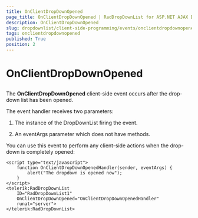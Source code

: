 ```yaml
---
title: OnClientDropDownOpened
page_title: OnClientDropDownOpened | RadDropDownList for ASP.NET AJAX Documentation
description: OnClientDropDownOpened
slug: dropdownlist/client-side-programming/events/onclientdropdownopened
tags: onclientdropdownopened
published: True
position: 2
---
```


# OnClientDropDownOpened



## 

The **OnClientDropDownOpened** client-side event occurs after the drop-down list has been opened.

The event handler receives two parameters:

1. The instance of the DropDownList firing the event.

2. An eventArgs parameter which does not have methods.

You can use this event to perform any client-side actions when the drop-down is completely opened:

````ASPNET
<script type="text/javascript">
    function OnClientDropDownOpenedHandler(sender, eventArgs) {
        alert("The dropdown is opened now");
    }
</script>
<telerik:RadDropDownList
    ID="RadDropDownList1"
    OnClientDropDownOpened="OnClientDropDownOpenedHandler"
    runat="server">
</telerik:RadDropDownList>
````


